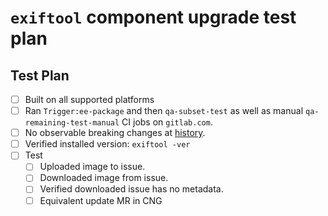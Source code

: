 # `exiftool` component upgrade test plan 

## Test Plan

* [ ] Built on all supported platforms
* [ ] Ran `Trigger:ee-package` and then `qa-subset-test` as well as manual `qa-remaining-test-manual` CI jobs on `gitlab.com`.
* [ ] No observable breaking changes at [history](https://exiftool.org/history.html).
* [ ] Verified installed version: `exiftool -ver`
* [ ] Test
  * [ ] Uploaded image to issue.
  * [ ] Downloaded image from issue.
  * [ ] Verified downloaded issue has no metadata.
  * [ ] Equivalent update MR in CNG